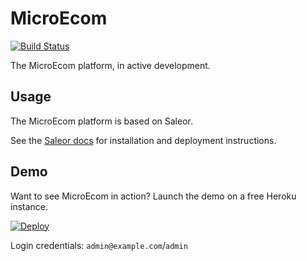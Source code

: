 MicroEcom
======

[![Build Status](https://circleci.com/gh/mikeres0/microecom.png?circle-token=circle-token)](https://circleci.com/gh/mikeres0/microecom)

The MicroEcom platform, in active development.


Usage
-----
The MicroEcom platform is based on Saleor.

See the [Saleor docs](https://saleor.readthedocs.io) for installation and deployment instructions.


Demo
----

Want to see MicroEcom in action? Launch the demo on a free Heroku instance.

[![Deploy](https://www.herokucdn.com/deploy/button.png)](https://heroku.com/deploy)

Login credentials: `admin@example.com`/`admin`

